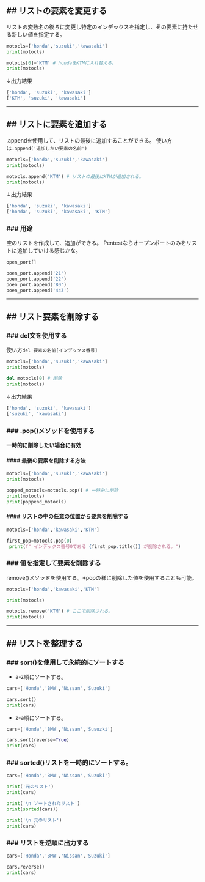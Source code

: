 ## ## リストの要素を変更する
リストの変数名の後ろに変更し特定のインデックスを指定し、その要素に持たせる新しい値を指定する。
```Python
motocls=['honda','suzuki','kawasaki']
print(motocls)

motocls[0]='KTM' # hondaをKTMに入れ替える。
print(motocls)
```
↓出力結果
```sh
['honda', 'suzuki', 'kawasaki']
['KTM', 'suzuki', 'kawasaki']
```

---
## ## リストに要素を追加する
.appendを使用して、リストの最後に追加することができる。
使い方は`.append('追加したい要素の名前')`
```Python
motocls=['honda','suzuki','kawasaki']
print(motocls)

motocls.append('KTM') # リストの最後にKTMが追加される。
print(motocls)
```
↓出力結果
```sh
['honda', 'suzuki', 'kawasaki']
['honda', 'suzuki', 'kawasaki', 'KTM']
```

### ### 用途
空のリストを作成して、追加ができる。
Pentestならオープンポートのみをリストに追加していける感じかな。
```Python
open_port[]

poen_port.append('21')
poen_port.append('22')
poen_port.append('80')
poen_port.append('443')
```

---
## ## リスト要素を削除する
### ### del文を使用する
使い方`del 要素の名前[インデックス番号]`
```Python
motocls=['honda','suzuki','kawasaki']
print(motocls)

del motocls[0] # 削除
print(motocls)
```
↓出力結果
```sh
['honda', 'suzuki', 'kawasaki']
['suzuki', 'kawasaki']
```

### ### .pop()メソッドを使用する
**一時的に削除したい場合に有効**

#### #### 最後の要素を削除する方法
```Python
motocls=['honda','suzuki','kawasaki']
print(motocls)

popped_motocls=motocls.pop() # 一時的に削除
print(motocls)
print(poppend_motocls)
```

#### #### リストの中の任意の位置から要素を削除する
```Python
motocls=['honda','kawasaki','KTM']

first_pop=motocls.pop(0)
 print(f" インデックス番号0である {first_pop.title()} が削除される。")
```

### ### 値を指定して要素を削除する
remove()メソッドを使用する。※popの様に削除した値を使用することも可能。
```Python
motocls=['honda','kawasaki','KTM']

print(motocls)

motocls.remove('KTM') # ここで削除される。
print(motocls)
```

---
## ## リストを整理する
### ### sort()を使用して永続的にソートする
- a-z順にソートする。
```python
cars=['Honda','BMW','Nissan','Suzuki']

cars.sort()
print(cars)
```

- z-a順にソートする。
```Python
cars=['Honda','BMW','Nissan','Susuzki']

cars.sort(reverse=True)
print(cars)
```

### ### sorted()リストを一時的にソートする。
```Python
cars=['Honda','BMW','Nissan','Suzuki']

print('元のリスト')
print(cars)

print('\n ソートされたリスト')
print(sorted(cars))

print('\n 元のリスト')
print(cars)
```

### ### リストを逆順に出力する
```Python
cars=['Honda','BMW','Nissan','Suzuki']

cars.reverse()
print(cars)
```